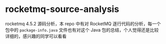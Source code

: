 # rocketmq-source-analysis

rocketmq 4.5.2 源码分析，本 repo 中有对 RocketMQ 逐行代码的分析，每一个包中的 `package-info.java` 文件也有对这个 Java 包的总结，个人觉得还是比较详细的，感兴趣的同学可以看看

